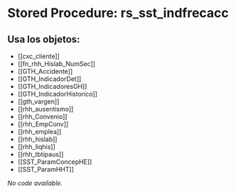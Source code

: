 # Stored Procedure: rs_sst_indfrecacc

## Usa los objetos:
- [[cxc_cliente]]
- [[fn_rhh_Hislab_NumSec]]
- [[GTH_Accidente]]
- [[GTH_IndicadorDet]]
- [[GTH_IndicadoresGH]]
- [[GTH_IndicadorHistorico]]
- [[gth_vargen]]
- [[rhh_ausentismo]]
- [[rhh_Convenio]]
- [[rhh_EmpConv]]
- [[rhh_emplea]]
- [[rhh_hislab]]
- [[rhh_liqhis]]
- [[rhh_tbtipaus]]
- [[SST_ParamConcepHE]]
- [[SST_ParamHHT]]

*No code available.*
